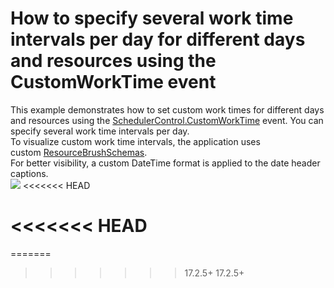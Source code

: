 # How to specify several work time intervals per day for different days and resources using the CustomWorkTime event


This example demonstrates how to set custom work times for different days and resources using the <a href="http://help.devexpress.com/#WPF/DevExpressXpfSchedulingSchedulerControl_CustomWorkTimetopic">SchedulerControl.CustomWorkTime</a> event. You can specify several work time intervals per day.<br>To visualize custom work time intervals, the application uses custom <a href="http://help.devexpress.com/#WPF/DevExpressXpfSchedulingSchedulerControl_ResourceBrushSchemastopic">ResourceBrushSchemas</a>.<br>For better visibility, a custom DateTime format is applied to the date header captions. <br><img src="https://raw.githubusercontent.com/codecentral-examples/T589538/17.2.5+/media/e4aae5eb-1f42-42a4-a4b4-d8c5566b2480.png">
<<<<<<< HEAD


<<<<<<< HEAD
=======


=======
>>>>>>> 17.2.5+
>>>>>>> 17.2.5+
